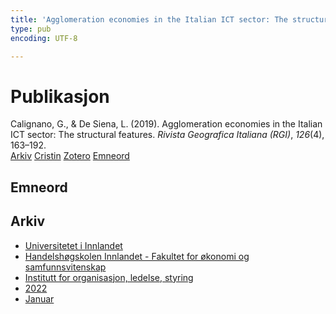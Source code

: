 ```yaml
---
title: 'Agglomeration economies in the Italian ICT sector: The structural features'
type: pub
encoding: UTF-8

---
```

<h1>Publikasjon</h1>
<article id="csl-bib-container-DE8B7G5C" class="csl-bib-container">
  <div class="csl-bib-body"> <div class="csl-entry">Calignano, G., &#38; De Siena, L. (2019). Agglomeration economies in the Italian ICT sector: The structural features. <i>Rivista Geografica Italiana (RGI)</i>, <i>126</i>(4), 163–192.</div> </div>
  <div class="csl-bib-buttons">
    <a href="#taxonomy-article-DE8B7G5C" alt="archive" class="csl-bib-button">Arkiv</a>
    <a href="https://app.cristin.no/results/show.jsf?id=1977013" alt="Cristin" class="csl-bib-button">Cristin</a>
    <a href="http://zotero.org/groups/5881554/items/DE8B7G5C" alt="Zotero" class="csl-bib-button">Zotero</a>
    <a href="#keywords-article-DE8B7G5C" alt="keywords" class="csl-bib-button">Emneord</a>
  </div>
  <div id="csl-bib-meta-container-DE8B7G5C"></div>
</article>
<div id="csl-bib-meta-DE8B7G5C" class="csl-bib-meta">
  <article id="keywords-article-DE8B7G5C" class="keywords-article">
    <h1>Emneord</h1>
    
  </article>
  <article id="taxonomy-article-DE8B7G5C" class="taxonomy-article">
    <h1>Arkiv</h1>
    <ul>
      <li><a href="{{< params subfolder >}}nn/archive/?key=3DCRN523">Universitetet i Innlandet</a></li>
      <li><a href="{{< params subfolder >}}nn/archive/?key=DU8Q9LN9">Handelshøgskolen Innlandet - Fakultet for økonomi og samfunnsvitenskap</a></li>
      <li><a href="{{< params subfolder >}}nn/archive/?key=4LUWR3ZM">Institutt for organisasjon, ledelse, styring</a></li>
      <li><a href="{{< params subfolder >}}nn/archive/?key=RDNF7EXQ">2022</a></li>
      <li><a href="{{< params subfolder >}}nn/archive/?key=MRAFNJX4">Januar</a></li>
    </ul>
  </article>
</div>
